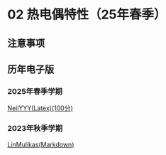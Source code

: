 # 02 热电偶特性（25年春季）

## 注意事项


## 历年电子版

### 2025年春季学期


[NeilYYY(Latex)(100分)](https://github.com/NeilYYYY/PHY104B_SUSTech_Experiments_of_Fundamental_Physics/tree/main/5_%E7%83%AD%E7%94%B5%E5%81%B6%E7%9A%84%E7%89%B9%E6%80%A7%E5%8F%8A%E5%85%B6%E5%BA%94%E7%94%A8_100%E5%88%86)


### 2023年秋季学期
[LinMulikas(Markdown)](https://github.com/LinMulikas/PHY104B-Experiments-of-Fundamental-Physics/tree/main/Lab%207%20%E7%83%AD%E7%94%B5%E5%81%B6)